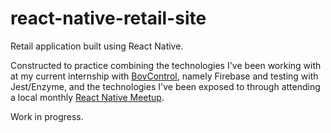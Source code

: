 # react-native-retail-site
Retail application built using React Native.

Constructed to practice combining the technologies I've been working with at my current internship with [BovControl](https://bovcontrol.com/), namely Firebase and testing with Jest/Enzyme, and the technologies I've been exposed to through attending a local monthly [React Native Meetup](https://www.meetup.com/Boston-React-Native-Meetup/).

Work in progress.
